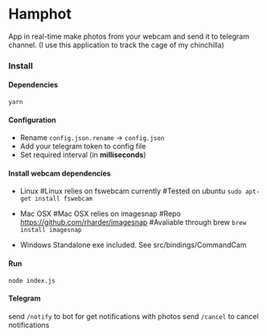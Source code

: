 # Hamphot
App in real-time make photos from your webcam and send it to telegram channel. (I use this application to track the cage of my chinchilla)

### Install
#### Dependencies
`yarn`

#### Configuration
 * Rename `config.json.rename` -> `config.json`
 * Add your telegram token to config file
 * Set required interval (in **milliseconds**)

#### Install webcam dependencies
- Linux
#Linux relies on fswebcam currently
#Tested on ubuntu
`sudo apt-get install fswebcam`

 - Mac OSX
#Mac OSX relies on imagesnap
#Repo https://github.com/rharder/imagesnap
#Avaliable through brew
`brew install imagesnap`

 - Windows
Standalone exe included. See src/bindings/CommandCam

#### Run
`node index.js`

#### Telegram
send `/notify` to bot for get notifications with photos
send `/cancel` to cancel notifications